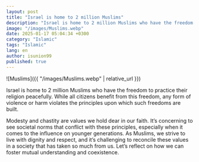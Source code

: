 ```yaml
---
layout: post
title: "Israel is home to 2 million Muslims"
description: "Israel is home to 2 million Muslims who have the freedom to practice their religion peacefully."
image: "/images/Muslims.webp"
date: 2025-01-17 05:04:34 +0300
category: "Islamic"
tags: "Islamic"
lang: en
author: isunion99
published: true
---
```



![Muslims]({{ "/images/Muslims.webp" | relative_url }})


Israel is home to 2 million Muslims who have the freedom to practice their religion peacefully. While all citizens benefit from this freedom, any form of violence or harm violates the principles upon which such freedoms are built.

<div class="frame">
  <p>Modesty and chastity are values we hold dear in our faith. It’s concerning to see societal norms that conflict with these principles, especially when it comes to the influence on younger generations. As Muslims, we strive to live with dignity and respect, and it’s challenging to reconcile these values in a society that has taken so much from us. Let’s reflect on how we can foster mutual understanding and coexistence.</p>
</div>
